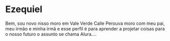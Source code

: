 # Ezequiel
Bem, sou novo nisso moro em Vale Verde Calle Perouva moro com meu pai, meu irmão e minha irmã e esse perfil é para aprender a projetar coisas para o nosso futuro o assunto se chama Alura....
